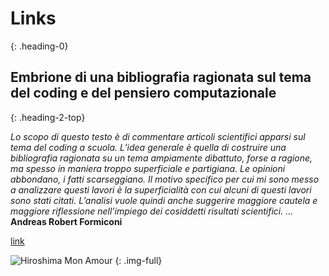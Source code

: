# Links
{: .heading-0}

## Embrione di una bibliografia ragionata sul tema del coding e del pensiero computazionale
{: .heading-2-top}

*Lo scopo di questo testo è di commentare articoli scientifici apparsi sul tema del coding a scuola. L’idea generale è quella di costruire una bibliografia ragionata su un tema ampiamente dibattuto, forse a ragione, ma spesso in maniera troppo superficiale e partigiana. Le opinioni abbondano, i fatti scarseggiano. Il motivo specifico per cui mi sono messo a analizzare questi lavori è la superficialità con cui alcuni di questi lavori sono stati citati. L’analisi vuole quindi anche suggerire maggiore cautela e maggiore riflessione nell’impiego dei cosiddetti risultati scientifici. ...* **Andreas Robert Formiconi** 

[link](https://iamarf.org/2017/01/13/embrione-di-una-bibliografia-ragionata-sul-tema-del-coding-e-del-pensiero-computazionale/)

![Hiroshima Mon Amour](/images/film-12.jpg "Hiroshima Mon Amour")
{: .img-full}
